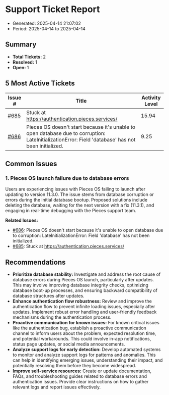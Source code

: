 # Support Ticket Report
- Generated: 2025-04-14 21:07:02
- Period: 2025-04-14 to 2025-04-14

## Summary
- **Total Tickets:** 2
- **Resolved:** 1
- **Open:** 1

## 5 Most Active Tickets
| Issue # | Title | Activity Level |
|---------|-------|----------------|
| [#685](https://github.com/pieces-app/support/issues/685) | Stuck at https://authentication.pieces.services/ | 15.94 |
| [#686](https://github.com/pieces-app/support/issues/686) | Pieces OS doesn't start because it's unable to open database due to corruption: LateInitializationError: Field 'database' has not been initialized. | 9.25 |

## Common Issues
### 1. Pieces OS launch failure due to database errors
Users are experiencing issues with Pieces OS failing to launch after updating to version 11.3.0. The issue stems from database corruption or errors during the initial database bootup. Proposed solutions include deleting the database, waiting for the next version with a fix (11.3.1), and engaging in real-time debugging with the Pieces support team.

**Related Issues:**
- [#686](https://github.com/pieces-app/support/issues/686): Pieces OS doesn't start because it's unable to open database due to corruption: LateInitializationError: Field 'database' has not been initialized.
- [#685](https://github.com/pieces-app/support/issues/685): Stuck at https://authentication.pieces.services/


## Recommendations
- **Prioritize database stability:** Investigate and address the root cause of database errors during Pieces OS launch, particularly after updates. This may involve improving database integrity checks, optimizing database boot-up processes, and ensuring backward compatibility of database structures after updates.
- **Enhance authentication flow robustness:** Review and improve the authentication flow to prevent infinite loading issues, especially after updates. Implement robust error handling and user-friendly feedback mechanisms during the authentication process.
- **Proactive communication for known issues:** For known critical issues like the authentication bug, establish a proactive communication channel to inform users about the problem, expected resolution time, and potential workarounds. This could involve in-app notifications, status page updates, or social media announcements.
- **Analyze support logs for early detection:** Develop automated systems to monitor and analyze support logs for patterns and anomalies. This can help in identifying emerging issues, understanding their impact, and potentially resolving them before they become widespread.
- **Improve self-service resources:** Create or update documentation, FAQs, and troubleshooting guides related to database errors and authentication issues. Provide clear instructions on how to gather relevant logs and report issues effectively. 
